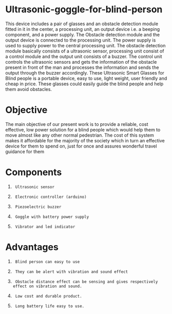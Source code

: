 # Ultrasonic-goggle-for-blind-person
 This device includes a pair of glasses and an obstacle detection module fitted in it in the center, a processing unit, an output device i.e. a beeping component, and a power supply. The Obstacle detection module and the output device is connected to the processing unit. The power supply is used to supply power to the central processing unit. The obstacle detection module basically consists of a ultrasonic sensor, processing unit consist of a control module and the output unit consists of a buzzer. The control unit controls the ultrasonic sensors and gets the information of the obstacle present in front of the man and processes the information and sends the output through the buzzer accordingly. These Ultrasonic Smart Glasses for Blind people is a portable device, easy to use, light weight, user friendly and cheap in price. These glasses could easily guide the blind people and help them avoid obstacles.

# Objective

The main objective of our present work is to provide a reliable, cost effective, low power solution for a blind people which would help them to move almost like any other normal pedestrian. The cost of this system makes it affordable for the majority of the society which in turn an effective device for them to spend on, just for once and assures wonderful travel guidance for them

# Components

1.      Ultrasonic sensor

2.      Electronic controller (arduino)

3.      Piezoelectric buzzer

4.      Goggle with battery power supply

5.      Vibrator and led indicator

# Advantages

1.      Blind person can easy to use

2.      They can be alert with vibration and sound effect

3.      Obstacle distance effect can be sensing and gives respectively effect on vibration and sound.

4.      Low cost and durable product.

5.      Long battery life easy to use.
